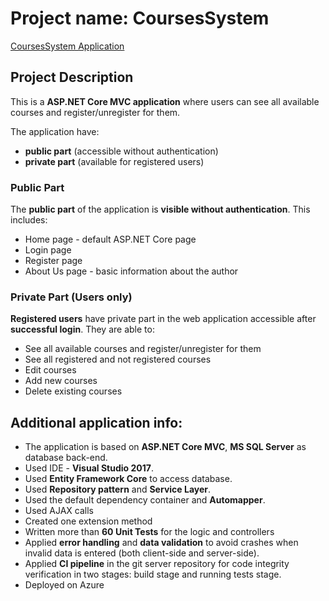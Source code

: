 # Project name: CoursesSystem

[CoursesSystem Application](http://coursessystem.azurewebsites.net/)

## Project Description

This is a **ASP.NET Core MVC application**  where users can see all available courses and register/unregister for them.

The application have:
* **public part** (accessible without authentication)
* **private part** (available for registered users)

### Public Part

The **public part** of the application is **visible without authentication**. This includes:

- Home page - default ASP.NET Core page
- Login page
- Register page
- About Us page - basic information about the author

### Private Part (Users only)

**Registered users** have private part in the web application accessible after **successful login**. They are able to:

- See all available courses and register/unregister for them
- See all registered and not registered courses
- Edit courses
- Add new courses
- Delete existing courses

## Additional application info:
- The application is based on **ASP.NET Core MVC**, **MS SQL Server** as database back-end.
- Used IDE - **Visual Studio 2017**.
- Used **Entity Framework Core** to access database.
- Used **Repository pattern** and **Service Layer**.
- Used the default dependency container and **Automapper**.
- Used AJAX calls
- Created one extension method
- Written more than **60 Unit Tests** for the logic and controllers
- Applied **error handling** and **data validation** to avoid crashes when invalid data is entered (both client-side and server-side).
- Applied **CI pipeline** in the git server repository for code integrity verification in two stages: build stage and running tests stage.
- Deployed on Azure